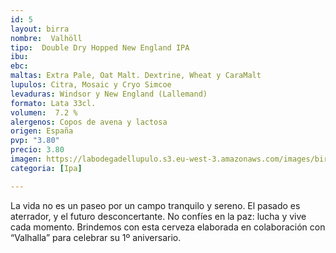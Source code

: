 ```yaml
---
id: 5
layout: birra
nombre:  Valhöll
tipo:  Double Dry Hopped New England IPA
ibu: 
ebc:
maltas: Extra Pale, Oat Malt. Dextrine, Wheat y CaraMalt
lupulos: Citra, Mosaic y Cryo Simcoe
levaduras: Windsor y New England (Lallemand)
formato: Lata 33cl.
volumen:  7.2 %
alergenos: Copos de avena y lactosa
origen: España
pvp: "3.80"
precio: 3.80
imagen: https://labodegadellupulo.s3.eu-west-3.amazonaws.com/images/birras/valholl.jpg
categoria: [Ipa]

---
```

La vida no es un paseo por un campo tranquilo y sereno. El pasado es aterrador, y el futuro desconcertante. No confíes en la paz: lucha y vive cada momento. Brindemos con esta cerveza elaborada en colaboración con “Valhalla” para celebrar su 1º aniversario.



